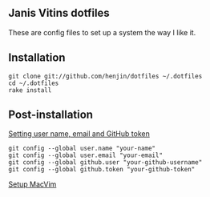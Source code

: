 Janis Vitins dotfiles
------------------------

These are config files to set up a system the way I like it.

## Installation

    git clone git://github.com/henjin/dotfiles ~/.dotfiles
    cd ~/.dotfiles
    rake install

## Post-installation

[Setting user name, email and GitHub token](http://help.github.com/git-email-settings/)

    git config --global user.name "your-name"
    git config --global user.email "your-email"
    git config --global github.user "your-github-username"
    git config --global github.token "your-github-token"

[Setup MacVim](https://github.com/carlhuda/janus)

